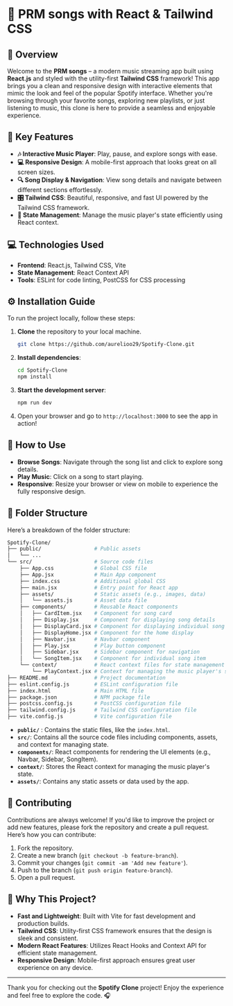 # 🎵 **PRM songs with React & Tailwind CSS**
                                                
## 🚀 **Overview**

Welcome to the **PRM songs** – a modern music streaming app built using **React.js** and styled with the utility-first **Tailwind CSS** framework! This app brings you a clean and responsive design with interactive elements that mimic the look and feel of the popular Spotify interface. Whether you're browsing through your favorite songs, exploring new playlists, or just listening to music, this clone is here to provide a seamless and enjoyable experience.

## 🌟 **Key Features**

- **🎶 Interactive Music Player**: Play, pause, and explore songs with ease.
- **💻 Responsive Design**: A mobile-first approach that looks great on all screen sizes.
- **🔍 Song Display & Navigation**: View song details and navigate between different sections effortlessly.
- **🎛️ Tailwind CSS**: Beautiful, responsive, and fast UI powered by the Tailwind CSS framework.
- **🔄 State Management**: Manage the music player's state efficiently using React context.

## 💻 **Technologies Used**

- **Frontend**: React.js, Tailwind CSS, Vite
- **State Management**: React Context API
- **Tools**: ESLint for code linting, PostCSS for CSS processing

## ⚙️ **Installation Guide**

To run the project locally, follow these steps:

1. **Clone** the repository to your local machine.

   ```bash
   git clone https://github.com/aurelioo29/Spotify-Clone.git
   ```

2. **Install dependencies**:

   ```bash
   cd Spotify-Clone
   npm install
   ```

3. **Start the development server**:

   ```bash
   npm run dev
   ```

4. Open your browser and go to `http://localhost:3000` to see the app in action!

## 🎯 **How to Use**

- **Browse Songs**: Navigate through the song list and click to explore song details.
- **Play Music**: Click on a song to start playing.
- **Responsive**: Resize your browser or view on mobile to experience the fully responsive design.

## 📂 **Folder Structure**

Here’s a breakdown of the folder structure:

```bash
Spotify-Clone/
├── public/                 # Public assets
│   └── ...
└── src/                    # Source code files
    ├── App.css             # Global CSS file
    ├── App.jsx             # Main App component
    ├── index.css           # Additional global CSS
    ├── main.jsx            # Entry point for React app
    ├── assets/             # Static assets (e.g., images, data)
    │   └── assets.js       # Asset data file
    ├── components/         # Reusable React components
    │   ├── CardItem.jsx    # Component for song card
    │   ├── Display.jsx     # Component for displaying song details
    │   ├── DisplayCard.jsx # Component for displaying individual song card
    │   ├── DisplayHome.jsx # Component for the home display
    │   ├── Navbar.jsx      # Navbar component
    │   ├── Play.jsx        # Play button component
    │   ├── Sidebar.jsx     # Sidebar component for navigation
    │   └── SongItem.jsx    # Component for individual song item
    └── context/            # React context files for state management
        └── PlayContext.jsx # Context for managing the music player's state
├── README.md               # Project documentation
├── eslint.config.js        # ESLint configuration file
├── index.html              # Main HTML file
├── package.json            # NPM package file
├── postcss.config.js       # PostCSS configuration file
├── tailwind.config.js      # Tailwind CSS configuration file
├── vite.config.js          # Vite configuration file
```

- **`public/`** : Contains the static files, like the `index.html`.
- **`src/`**: Contains all the source code files including components, assets, and context for managing state.
- **`components/`**: React components for rendering the UI elements (e.g., Navbar, Sidebar, SongItem).
- **`context/`**: Stores the React context for managing the music player's state.
- **`assets/`**: Contains any static assets or data used by the app.

## 🤝 **Contributing**

Contributions are always welcome! If you'd like to improve the project or add new features, please fork the repository and create a pull request. Here’s how you can contribute:

1. Fork the repository.
2. Create a new branch (`git checkout -b feature-branch`).
3. Commit your changes (`git commit -am 'Add new feature'`).
4. Push to the branch (`git push origin feature-branch`).
5. Open a pull request.

## 🌟 **Why This Project?**

- **Fast and Lightweight**: Built with Vite for fast development and production builds.
- **Tailwind CSS**: Utility-first CSS framework ensures that the design is sleek and consistent.
- **Modern React Features**: Utilizes React Hooks and Context API for efficient state management.
- **Responsive Design**: Mobile-first approach ensures great user experience on any device.

---

Thank you for checking out the **Spotify Clone** project! Enjoy the experience and feel free to explore the code. 🎧
